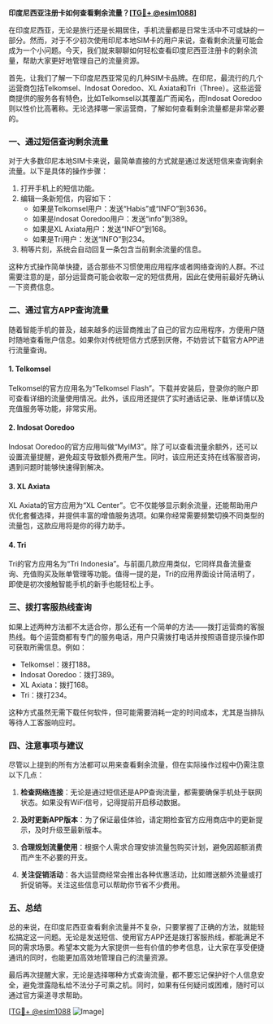 **印度尼西亚注册卡如何查看剩余流量？[[TG💪+ @esim1088](https://t.me/s/esim1088)]**

在印度尼西亚，无论是旅行还是长期居住，手机流量都是日常生活中不可或缺的一部分。然而，对于不少初次使用印尼本地SIM卡的用户来说，查看剩余流量可能会成为一个小问题。今天，我们就来聊聊如何轻松查看印度尼西亚注册卡的剩余流量，帮助大家更好地管理自己的流量资源。

首先，让我们了解一下印度尼西亚常见的几种SIM卡品牌。在印尼，最流行的几个运营商包括Telkomsel、Indosat Ooredoo、XL Axiata和Tri（Three）。这些运营商提供的服务各有特色，比如Telkomsel以其覆盖广而闻名，而Indosat Ooredoo则以性价比高著称。无论选择哪一家运营商，了解如何查看剩余流量都是非常必要的。

### **一、通过短信查询剩余流量**

对于大多数印尼本地SIM卡来说，最简单直接的方式就是通过发送短信来查询剩余流量。以下是具体的操作步骤：

1. 打开手机上的短信功能。
2. 编辑一条新短信，内容如下：
   - 如果是Telkomsel用户：发送“Habis”或“INFO”到3636。
   - 如果是Indosat Ooredoo用户：发送“info”到389。
   - 如果是XL Axiata用户：发送“INFO”到168。
   - 如果是Tri用户：发送“INFO”到234。
3. 稍等片刻，系统会自动回复一条包含当前剩余流量的信息。

这种方式操作简单快捷，适合那些不习惯使用应用程序或者网络查询的人群。不过需要注意的是，部分运营商可能会收取一定的短信费用，因此在使用前最好先确认一下资费信息。

### **二、通过官方APP查询流量**

随着智能手机的普及，越来越多的运营商推出了自己的官方应用程序，方便用户随时随地查看账户信息。如果你对传统短信方式感到厌倦，不妨尝试下载官方APP进行流量查询。

#### **1. Telkomsel**
Telkomsel的官方应用名为“Telkomsel Flash”。下载并安装后，登录你的账户即可查看详细的流量使用情况。此外，该应用还提供了实时通话记录、账单详情以及充值服务等功能，非常实用。

#### **2. Indosat Ooredoo**
Indosat Ooredoo的官方应用叫做“MyIM3”。除了可以查看流量余额外，还可以设置流量提醒，避免超支导致额外费用产生。同时，该应用还支持在线客服咨询，遇到问题时能够快速得到解决。

#### **3. XL Axiata**
XL Axiata的官方应用为“XL Center”。它不仅能够显示剩余流量，还能帮助用户优化套餐选择，并提供丰富的增值服务选项。如果你经常需要频繁切换不同类型的流量包，这款应用将是你的得力助手。

#### **4. Tri**
Tri的官方应用名为“Tri Indonesia”。与前面几款应用类似，它同样具备流量查询、充值购买及账单管理等功能。值得一提的是，Tri的应用界面设计简洁明了，即使是初次接触智能手机的新手也能轻松上手。

### **三、拨打客服热线查询**

如果上述两种方法都不太适合你，那么还有一个简单的方法——拨打运营商的客服热线。每个运营商都有专门的服务电话，用户只需拨打电话并按照语音提示操作即可获取所需信息。例如：

- Telkomsel：拨打188。
- Indosat Ooredoo：拨打389。
- XL Axiata：拨打168。
- Tri：拨打234。

这种方式虽然无需下载任何软件，但可能需要消耗一定的时间成本，尤其是当排队等待人工客服响应时。

### **四、注意事项与建议**

尽管以上提到的所有方法都可以用来查看剩余流量，但在实际操作过程中仍需注意以下几点：

1. **检查网络连接**：无论是通过短信还是APP查询流量，都需要确保手机处于联网状态。如果没有WiFi信号，记得提前开启移动数据。
   
2. **及时更新APP版本**：为了保证最佳体验，请定期检查官方应用商店中的更新提示，及时升级至最新版本。

3. **合理规划流量使用**：根据个人需求合理安排流量包购买计划，避免因超额消费而产生不必要的开支。

4. **关注促销活动**：各大运营商经常会推出各种优惠活动，比如赠送额外流量或打折促销等。关注这些信息可以帮助你节省不少费用。

### **五、总结**

总的来说，在印度尼西亚查看剩余流量并不复杂，只要掌握了正确的方法，就能轻松搞定这一问题。无论是发送短信、使用官方APP还是拨打客服热线，都能满足不同的需求场景。希望本文能为大家提供一些有价值的参考信息，让大家在享受便捷通讯的同时，也能更加高效地管理自己的流量资源。

最后再次提醒大家，无论是选择哪种方式查询流量，都不要忘记保护好个人信息安全，避免泄露隐私给不法分子可乘之机。同时，如果有任何疑问或困难，随时可以通过官方渠道寻求帮助。

[[TG💪+ @esim1088](https://t.me/s/esim1088) ![Image](https://i.postimg.cc/4NQfJmqS/Snipaste-2025-05-13-00-14-12.png)]